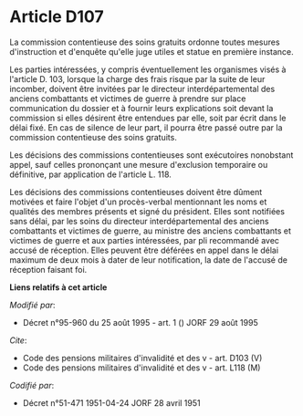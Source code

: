 # Article D107

La commission contentieuse des soins gratuits ordonne toutes mesures d'instruction et d'enquête qu'elle juge utiles et statue
en première instance.

Les parties intéressées, y compris éventuellement les organismes visés à l'article D. 103, lorsque la charge des frais risque
par la suite de leur incomber, doivent être invitées par le directeur interdépartemental des anciens combattants et victimes
de guerre à prendre sur place communication du dossier et à fournir leurs explications soit devant la commission si elles
désirent être entendues par elle, soit par écrit dans le délai fixé. En cas de silence de leur part, il pourra être passé
outre par la commission contentieuse des soins gratuits.

Les décisions des commissions contentieuses sont exécutoires nonobstant appel, sauf celles prononçant une mesure d'exclusion
temporaire ou définitive, par application de l'article L. 118.

Les décisions des commissions contentieuses doivent être dûment motivées et faire l'objet d'un procès-verbal mentionnant les
noms et qualités des membres présents et signé du président. Elles sont notifiées sans délai, par les soins du directeur
interdépartemental des anciens combattants et victimes de guerre, au ministre des anciens combattants et victimes de guerre
et aux parties intéressées, par pli recommandé avec accusé de réception. Elles peuvent être déférées en appel dans le délai
maximum de deux mois à dater de leur notification, la date de l'accusé de réception faisant foi.

**Liens relatifs à cet article**

_Modifié par_:

  - Décret n°95-960 du 25 août 1995 - art. 1 () JORF 29 août 1995

_Cite_:

  - Code des pensions militaires d'invalidité et des v - art. D103 (V)
  - Code des pensions militaires d'invalidité et des v - art. L118 (M)

_Codifié par_:

  - Décret n°51-471 1951-04-24 JORF 28 avril 1951
